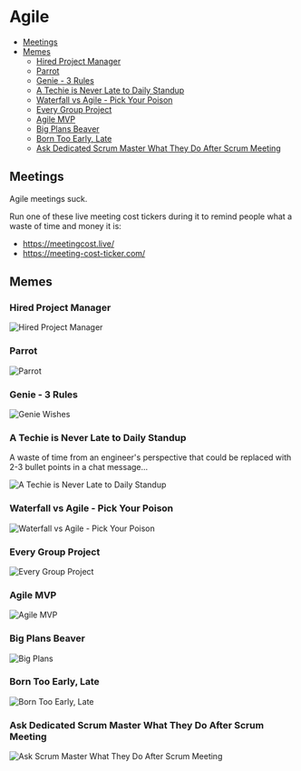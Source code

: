 # Agile

<!-- INDEX_START -->

- [Meetings](#meetings)
- [Memes](#memes)
  - [Hired Project Manager](#hired-project-manager)
  - [Parrot](#parrot)
  - [Genie - 3 Rules](#genie---3-rules)
  - [A Techie is Never Late to Daily Standup](#a-techie-is-never-late-to-daily-standup)
  - [Waterfall vs Agile - Pick Your Poison](#waterfall-vs-agile---pick-your-poison)
  - [Every Group Project](#every-group-project)
  - [Agile MVP](#agile-mvp)
  - [Big Plans Beaver](#big-plans-beaver)
  - [Born Too Early, Late](#born-too-early-late)
  - [Ask Dedicated Scrum Master What They Do After Scrum Meeting](#ask-dedicated-scrum-master-what-they-do-after-scrum-meeting)

<!-- INDEX_END -->

## Meetings

Agile meetings suck.

Run one of these live meeting cost tickers during it to remind people what a waste of time and money it is:

- <https://meetingcost.live/>
- <https://meeting-cost-ticker.com/>

## Memes

### Hired Project Manager

![Hired Project Manager](images/hired_project_manager_20%25_time_in_meetings.jpg)

### Parrot

![Parrot](images/parrot_promoted_to_project_manager.jpeg)

### Genie - 3 Rules

![Genie Wishes](images/genie_3_rules_agile_ceremonies.jpeg)

### A Techie is Never Late to Daily Standup

A waste of time from an engineer's perspective that could be replaced with 2-3 bullet points in a chat message...

![A Techie is Never Late to Daily Standup](images/a_techie_is_never_late_to_daily_standup.jpeg)

### Waterfall vs Agile - Pick Your Poison

![Waterfall vs Agile - Pick Your Poison](images/waterfall_vs_agile_pick_your_poison.jpeg)

### Every Group Project

![Every Group Project](images/every_group_project.jpeg)

### Agile MVP

![Agile MVP](images/software_in_demo_agile_mvp.jpeg)

### Big Plans Beaver

![Big Plans](images/big_plans_for_app_another_pivot.jpeg)

### Born Too Early, Late

![Born Too Early, Late](images/born_too_early_late_agile.jpeg)

### Ask Dedicated Scrum Master What They Do After Scrum Meeting

![Ask Scrum Master What They Do After Scrum Meeting](images/ask_dedicated_scrum_master_what_they_do_after_scrum.jpeg)
